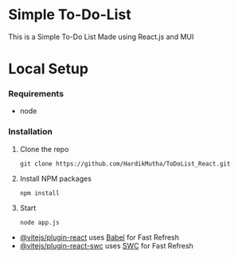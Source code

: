 # Simple To-Do-List

This is a Simple To-Do List Made using React.js and MUI

# Local Setup

### Requirements
-   node

### Installation

1. Clone the repo

    ```
    git clone https://github.com/HardikMutha/ToDoList_React.git
    ```

2. Install NPM packages

    ```
    npm install
    ```
3. Start

    ```
    node app.js
    ```



- [@vitejs/plugin-react](https://github.com/vitejs/vite-plugin-react/blob/main/packages/plugin-react/README.md) uses [Babel](https://babeljs.io/) for Fast Refresh
- [@vitejs/plugin-react-swc](https://github.com/vitejs/vite-plugin-react-swc) uses [SWC](https://swc.rs/) for Fast Refresh
